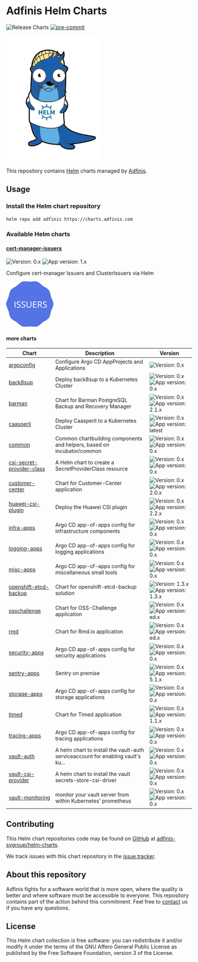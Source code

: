 # Adfinis Helm Charts

![Release Charts](https://github.com/adfinis-sygroup/helm-charts/workflows/Release%20Charts/badge.svg)
[![pre-commit](https://img.shields.io/badge/pre--commit-enabled-brightgreen?logo=pre-commit&logoColor=white)](https://github.com/pre-commit/pre-commit)

![Lunkwill wearing a Helm shirt](docs/images/lunkwill_helm_shirt.png)

This repository contains [Helm](https://helm.sh/) charts managed by [Adfinis](https://adfinis.com/?pk_campaign=github&pk_kwd=helm-charts).

## Usage

### Install the Helm chart repository

```bash
helm repo add adfinis https://charts.adfinis.com
```

### Available Helm charts
#### [cert-manager-issuers](https://github.com/adfinis-sygroup/helm-charts/tree/master/charts/cert-manager-issuers)

![Version: 0.x](https://img.shields.io/badge/version-0.x-brightgreen) ![App version: 1.x](https://img.shields.io/badge/app%20version-1.x-brightgreen)

Configure cert-manager Issuers and ClusterIssuers via Helm

[<img alt="cert-manager-issuers" src="https://raw.githubusercontent.com/adfinis-sygroup/helm-charts/master/charts/cert-manager-issuers/logo.png" width="128">](https://github.com/adfinis-sygroup/helm-charts/tree/master/charts/cert-manager-issuers)

#### more charts

| Chart | Description | Version |
| ----- | ----------- | ------- |
| [argoconfig](https://github.com/adfinis-sygroup/helm-charts/tree/master/charts/argoconfig) | Configure Argo CD AppProjects and Applications | ![Version: 0.x](https://img.shields.io/badge/version-0.x-brightgreen) |
| [back8sup](https://github.com/adfinis-sygroup/helm-charts/tree/master/charts/back8sup) | Deploy back8sup to a Kubernetes Cluster | ![Version: 0.x](https://img.shields.io/badge/version-0.x-brightgreen) ![App version: 0.x](https://img.shields.io/badge/app%20version-0.x-brightgreen) |
| [barman](https://github.com/adfinis-sygroup/helm-charts/tree/master/charts/barman) | Chart for Barman PostgreSQL Backup and Recovery Manager | ![Version: 0.x](https://img.shields.io/badge/version-0.x-brightgreen) ![App version: 2.1.x](https://img.shields.io/badge/app%20version-2.1.x-brightgreen) |
| [caasperli](https://github.com/adfinis-sygroup/helm-charts/tree/master/charts/caasperli) | Deploy Caasperli to a Kubernetes Cluster | ![Version: 0.x](https://img.shields.io/badge/version-0.x-brightgreen) ![App version: latest](https://img.shields.io/badge/app%20version-latest-brightgreen) |
| [common](https://github.com/adfinis-sygroup/helm-charts/tree/master/charts/common) | Common chartbuilding components and helpers, based on incubator/common | ![Version: 0.x](https://img.shields.io/badge/version-0.x-brightgreen) ![App version: 0.x](https://img.shields.io/badge/app%20version-0.x-brightgreen) |
| [csi-secret-provider-class](https://github.com/adfinis-sygroup/helm-charts/tree/master/charts/csi-secret-provider-class) | A Helm chart to create a SecretProviderClass resource | ![Version: 0.x](https://img.shields.io/badge/version-0.x-brightgreen) ![App version: 0.x](https://img.shields.io/badge/app%20version-0.x-brightgreen) |
| [customer-center](https://github.com/adfinis-sygroup/helm-charts/tree/master/charts/customer-center) | Chart for Customer-Center application | ![Version: 0.x](https://img.shields.io/badge/version-0.x-brightgreen) ![App version: 2.0.x](https://img.shields.io/badge/app%20version-2.0.x-brightgreen) |
| [huawei-csi-plugin](https://github.com/adfinis-sygroup/helm-charts/tree/master/charts/huawei-csi-plugin) | Deploy the Huawei CSI plugin | ![Version: 0.x](https://img.shields.io/badge/version-0.x-brightgreen) ![App version: 2.2.x](https://img.shields.io/badge/app%20version-2.2.x-brightgreen) |
| [infra-apps](https://github.com/adfinis-sygroup/helm-charts/tree/master/charts/infra-apps) | Argo CD app-of-apps config for infrastructure components | ![Version: 0.x](https://img.shields.io/badge/version-0.x-brightgreen) ![App version: 0.x](https://img.shields.io/badge/app%20version-0.x-brightgreen) |
| [logging-apps](https://github.com/adfinis-sygroup/helm-charts/tree/master/charts/logging-apps) | Argo CD app-of-apps config for logging applications | ![Version: 0.x](https://img.shields.io/badge/version-0.x-brightgreen) ![App version: 0.x](https://img.shields.io/badge/app%20version-0.x-brightgreen) |
| [misc-apps](https://github.com/adfinis-sygroup/helm-charts/tree/master/charts/misc-apps) | Argo CD app-of-apps config for miscellaneous small tools | ![Version: 0.x](https://img.shields.io/badge/version-0.x-brightgreen) ![App version: 0.x](https://img.shields.io/badge/app%20version-0.x-brightgreen) |
| [openshift-etcd-backup](https://github.com/adfinis-sygroup/helm-charts/tree/master/charts/openshift-etcd-backup) | Chart for openshift-etcd-backup solution | ![Version: 1.3.x](https://img.shields.io/badge/version-1.3.x-brightgreen) ![App version: 1.3.x](https://img.shields.io/badge/app%20version-1.3.x-brightgreen) |
| [osschallenge](https://github.com/adfinis-sygroup/helm-charts/tree/master/charts/osschallenge) | Chart for OSS-Challenge application | ![Version: 0.x](https://img.shields.io/badge/version-0.x-brightgreen) ![App version: ed.x](https://img.shields.io/badge/app%20version-ed.x-brightgreen) |
| [rmd](https://github.com/adfinis-sygroup/helm-charts/tree/master/charts/rmd) | Chart for Rmd.io application | ![Version: 0.x](https://img.shields.io/badge/version-0.x-brightgreen) ![App version: ed.x](https://img.shields.io/badge/app%20version-ed.x-brightgreen) |
| [security-apps](https://github.com/adfinis-sygroup/helm-charts/tree/master/charts/security-apps) | Argo CD app-of-apps config for security applications | ![Version: 0.x](https://img.shields.io/badge/version-0.x-brightgreen) ![App version: 0.x](https://img.shields.io/badge/app%20version-0.x-brightgreen) |
| [sentry-apps](https://github.com/adfinis-sygroup/helm-charts/tree/master/charts/sentry-apps) | Sentry on premise | ![Version: 0.x](https://img.shields.io/badge/version-0.x-brightgreen) ![App version: 5.1.x](https://img.shields.io/badge/app%20version-5.1.x-brightgreen) |
| [storage-apps](https://github.com/adfinis-sygroup/helm-charts/tree/master/charts/storage-apps) | Argo CD app-of-apps config for storage applications | ![Version: 0.x](https://img.shields.io/badge/version-0.x-brightgreen) ![App version: 0.x](https://img.shields.io/badge/app%20version-0.x-brightgreen) |
| [timed](https://github.com/adfinis-sygroup/helm-charts/tree/master/charts/timed) | Chart for Timed application | ![Version: 0.x](https://img.shields.io/badge/version-0.x-brightgreen) ![App version: 1.1.x](https://img.shields.io/badge/app%20version-1.1.x-brightgreen) |
| [tracing-apps](https://github.com/adfinis-sygroup/helm-charts/tree/master/charts/tracing-apps) | Argo CD app-of-apps config for tracing applications | ![Version: 0.x](https://img.shields.io/badge/version-0.x-brightgreen) ![App version: 0.x](https://img.shields.io/badge/app%20version-0.x-brightgreen) |
| [vault-auth](https://github.com/adfinis-sygroup/helm-charts/tree/master/charts/vault-auth) | A helm chart to install the vault-auth serviceaccount for enabling vault's ku... | ![Version: 0.x](https://img.shields.io/badge/version-0.x-brightgreen) ![App version: 0.x](https://img.shields.io/badge/app%20version-0.x-brightgreen) |
| [vault-csi-provider](https://github.com/adfinis-sygroup/helm-charts/tree/master/charts/vault-csi-provider) | A helm chart to install the vault secrets-store-csi-driver | ![Version: 0.x](https://img.shields.io/badge/version-0.x-brightgreen) ![App version: 0.x](https://img.shields.io/badge/app%20version-0.x-brightgreen) |
| [vault-monitoring](https://github.com/adfinis-sygroup/helm-charts/tree/master/charts/vault-monitoring) | monitor your vault server from within Kubernetes' prometheus | ![Version: 0.x](https://img.shields.io/badge/version-0.x-brightgreen) ![App version: 0.x](https://img.shields.io/badge/app%20version-0.x-brightgreen) |

## Contributing


This Helm chart repositories code may be found on [GitHub](https://github.com) at
[adfinis-sygroup/helm-charts](https://github.com/adfinis-sygroup/helm-charts).

We track issues with this chart repository in the [issue tracker](https://github.com/adfinis-sygroup/helm-charts/issues).

## About this repository

Adfinis fights for a software world that is more open, where the quality is
better and where software must be accessible to everyone. This repository
contains part of the action behind this commitment. Feel free to
[contact](https://adfinis.com/kontakt/?pk_campaign=github&pk_kwd=helm-charts)
us if you have any questions.

## License

This Helm chart collection is free software: you can redistribute it and/or modify it under the terms
of the GNU Affero General Public License as published by the Free Software Foundation,
version 3 of the License.
